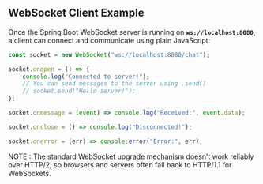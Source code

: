 ## WebSocket Client Example

Once the Spring Boot WebSocket server is running on **`ws://localhost:8080`**,  
a client can connect and communicate using plain JavaScript:

```javascript
const socket = new WebSocket("ws://localhost:8080/chat");

socket.onopen = () => {
    console.log("Connected to server!");
    // You can send messages to the server using .send()
    // socket.send("Hello server!");
};

socket.onmessage = (event) => console.log("Received:", event.data);

socket.onclose = () => console.log("Disconnected!");

socket.onerror = (err) => console.error("Error:", err);
```

NOTE : The standard WebSocket upgrade mechanism doesn’t work reliably over HTTP/2, so browsers and servers often fall back to HTTP/1.1 for WebSockets.

